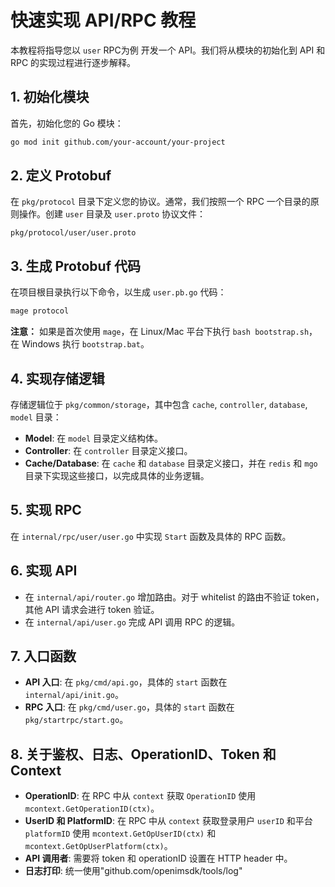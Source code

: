 
# 快速实现 API/RPC 教程

本教程将指导您以 `user` RPC为例 开发一个 API。我们将从模块的初始化到 API 和 RPC 的实现过程进行逐步解释。

## 1. 初始化模块

首先，初始化您的 Go 模块：

```bash
go mod init github.com/your-account/your-project
```

## 2. 定义 Protobuf

在 `pkg/protocol` 目录下定义您的协议。通常，我们按照一个 RPC 一个目录的原则操作。创建 `user` 目录及 `user.proto` 协议文件：

```plaintext
pkg/protocol/user/user.proto
```

## 3. 生成 Protobuf 代码

在项目根目录执行以下命令，以生成 `user.pb.go` 代码：

```bash
mage protocol
```

**注意：** 如果是首次使用 `mage`，在 Linux/Mac 平台下执行 `bash bootstrap.sh`，在 Windows 执行 `bootstrap.bat`。

## 4. 实现存储逻辑

存储逻辑位于 `pkg/common/storage`，其中包含 `cache`, `controller`, `database`, `model` 目录：

- **Model**: 在 `model` 目录定义结构体。
- **Controller**: 在 `controller` 目录定义接口。
- **Cache/Database**: 在 `cache` 和 `database` 目录定义接口，并在 `redis` 和 `mgo` 目录下实现这些接口，以完成具体的业务逻辑。

## 5. 实现 RPC

在 `internal/rpc/user/user.go` 中实现 `Start` 函数及具体的 RPC 函数。

## 6. 实现 API

- 在 `internal/api/router.go` 增加路由。对于 whitelist 的路由不验证 token，其他 API 请求会进行 token 验证。
- 在 `internal/api/user.go` 完成 API 调用 RPC 的逻辑。

## 7. 入口函数

- **API 入口**: 在 `pkg/cmd/api.go`，具体的 `start` 函数在 `internal/api/init.go`。
- **RPC 入口**: 在 `pkg/cmd/user.go`，具体的 `start` 函数在 `pkg/startrpc/start.go`。

## 8. 关于鉴权、日志、OperationID、Token 和 Context

- **OperationID**: 在 RPC 中从 `context` 获取 `OperationID` 使用 `mcontext.GetOperationID(ctx)`。
- **UserID 和 PlatformID**: 在 RPC 中从 `context` 获取登录用户 `userID` 和平台 `platformID` 使用 `mcontext.GetOpUserID(ctx)` 和 `mcontext.GetOpUserPlatform(ctx)`。
- **API 调用者**: 需要将 token 和 operationID 设置在 HTTP header 中。
- **日志打印**: 统一使用"github.com/openimsdk/tools/log" 





